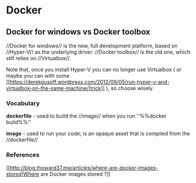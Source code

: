 # Docker

## Docker for windows vs Docker toolbox

//Docker for windows// is the new, full development platform, based on //Hyper-V// as the underlying driver. //Docker toolbox// is the old one, which still relies on //Virtualbox//.

Note that, once you install Hyper-V you can no longer use Virtualbox ( or maybe you can with some [[https://derekgusoff.wordpress.com/2012/09/05/run-hyper-v-and-virtualbox-on-the-same-machine/|trick]] ), so choose wisely.


### Vocabulary

**dockerfile** - used to build the //image// when you run ''%%docker build%%''

**image** - used to run your code; is an opaque asset that is compiled from the //dockerfile//



### References

[[http://blog.thoward37.me/articles/where-are-docker-images-stored|Where are Docker images stored ?]]